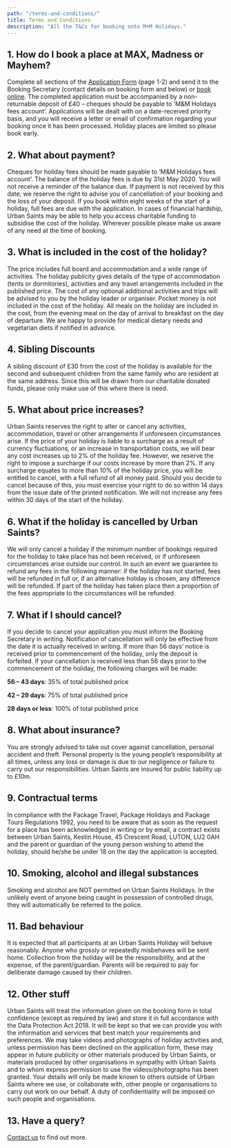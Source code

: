 ```yaml
---
path: "/terms-and-conditions/"
title: Terms and Conditions
description: "All the T&Cs for booking onto M+M Holidays."
---
```

## 1. How do I book a place at MAX, Madness or Mayhem?

Complete all sections of the [Application Form](M+M_Application_Form.pdf) (page 1-2) and send it to the Booking Secretary (contact details on booking form and below) or [book online](/booking). The completed application must be accompanied by a non-returnable deposit of £40 – cheques should be payable to ‘M&M Holidays fees account’. Applications will be dealt with on a date-received priority basis, and you will receive a letter or email of confirmation regarding your booking once it has been processed. Holiday places are limited so please book early.

## 2. What about payment?

Cheques for holiday fees should be made payable to ‘M&M Holidays fees account’. The balance of the holiday fees is due by 31st May 2020. You will not receive a reminder of the balance due. If payment is not received by this date, we reserve the right to advise you of cancellation of your booking and the loss of your deposit. If you book within eight weeks of the start of a holiday, full fees are due with the application. In cases of financial hardship, Urban Saints may be able to help you access charitable funding to subsidise the cost of the holiday. Wherever possible please make us aware of any need at the time of booking.

## 3. What is included in the cost of the holiday?

The price includes full board and accommodation and a wide range of activities. The holiday publicity gives details of the type of accommodation (tents or dormitories), activities and any travel arrangements included in the published price. The cost of any optional additional activities and trips will be advised to you by the holiday leader or organiser. Pocket money is not included in the cost of the holiday. All meals on the holiday are included in the cost, from the evening meal on the day of arrival to breakfast on the day of departure. We are happy to provide for medical dietary needs and vegetarian diets if notified in advance.

## 4. Sibling Discounts

A sibling discount of £30 from the cost of the holiday is available for the second and subsequent children from the same family who are resident at the same address. Since this will be drawn from our charitable donated funds, please only make use of this where there is need.

## 5. What about price increases?

Urban Saints reserves the right to alter or cancel any activities, accommodation, travel or other arrangements if unforeseen circumstances arise. If the price of your holiday is liable to a surcharge as a result of currency fluctuations, or an increase in transportation costs, we will bear any cost increases up to 2% of the holiday fee. However, we reserve the right to impose a surcharge if our costs increase by more than 2%. If any surcharge equates to more than 10% of the holiday price, you will be entitled to cancel, with a full refund of all money paid. Should you decide to cancel because of this, you must exercise your right to do so within 14 days from the issue date of the printed notification. We will not increase any fees within 30 days of the start of the holiday.

## 6. What if the holiday is cancelled by Urban Saints?

We will only cancel a holiday if the minimum number of bookings required for the holiday to take place has not been received, or if unforeseen circumstances arise outside our control. In such an event we guarantee to refund any fees in the following manner: if the holiday has not started, fees will be refunded in full or, if an alternative holiday is chosen, any difference will be refunded. If part of the holiday has taken place then a proportion of the fees appropriate to the circumstances will be refunded.

## 7. What if I should cancel?

If you decide to cancel your application you must inform the Booking Secretary in writing. Notification of cancellation will only be effective from the date it is actually received in writing. If more than 56 days’ notice is received prior to commencement of the holiday, only the deposit is forfeited. If your cancellation is received less than 56 days prior to the commencement of the holiday, the following charges will be made:

**56 – 43 days**: 35% of total published price

**42 – 29 days**: 75% of total published price

**28 days or less**: 100% of total published price

## 8. What about insurance?

You are strongly advised to take out cover against cancellation, personal accident and theft. Personal property is the young people’s responsibility at all times, unless any loss or damage is due to our negligence or failure to carry out our responsibilities. Urban Saints are insured for public liability up to £10m.

## 9. Contractual terms

In compliance with the Package Travel, Package Holidays and Package Tours Regulations 1992, you need to be aware that as soon as the request for a place has been acknowledged in writing or by email, a contract exists between Urban Saints, Kestin House, 45 Crescent Road, LUTON, LU2 0AH and the parent or guardian of the young person wishing to attend the holiday, should he/she be under 18 on the day the application is accepted.

## 10. Smoking, alcohol and illegal substances

Smoking and alcohol are NOT permitted on Urban Saints Holidays. In the unlikely event of anyone being caught in possession of controlled drugs, they will automatically be referred to the police.

## 11. Bad behaviour

It is expected that all participants at an Urban Saints Holiday will behave reasonably. Anyone who grossly or repeatedly misbehaves will be sent home. Collection from the holiday will be the responsibility, and at the expense, of the parent/guardian. Parents will be required to pay for deliberate damage caused by their children.

## 12. Other stuff

Urban Saints will treat the information given on the booking form in total confidence (except as required by law) and store it in full accordance with the Data Protection Act 2018. It will be kept so that we can provide you with the information and services that best match your requirements and preferences. We may take videos and photographs of holiday activities and, unless permission has been declined on the application form, these may appear in future publicity or other materials produced by Urban Saints, or materials produced by other organisations in sympathy with Urban Saints and to whom express permission to use the videos/photographs has been granted. Your details will only be made known to others outside of Urban Saints where we use, or collaborate with, other people or organisations to carry out work on our behalf. A duty of confidentiality will be imposed on such people and organisations.

## 13. Have a query? 

[Contact us](/contact) to find out more.
